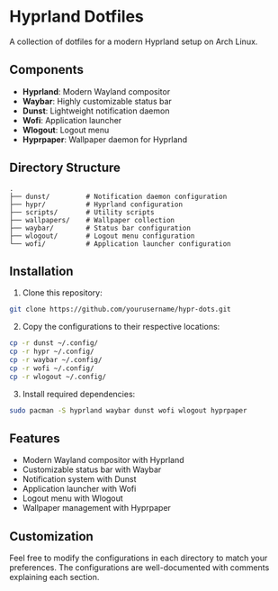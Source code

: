 # Hyprland Dotfiles

A collection of dotfiles for a modern Hyprland setup on Arch Linux.

## Components

- **Hyprland**: Modern Wayland compositor
- **Waybar**: Highly customizable status bar
- **Dunst**: Lightweight notification daemon
- **Wofi**: Application launcher
- **Wlogout**: Logout menu
- **Hyprpaper**: Wallpaper daemon for Hyprland

## Directory Structure

```
.
├── dunst/         # Notification daemon configuration
├── hypr/          # Hyprland configuration
├── scripts/       # Utility scripts
├── wallpapers/    # Wallpaper collection
├── waybar/        # Status bar configuration
├── wlogout/       # Logout menu configuration
└── wofi/          # Application launcher configuration
```

## Installation

1. Clone this repository:
```bash
git clone https://github.com/yourusername/hypr-dots.git
```

2. Copy the configurations to their respective locations:
```bash
cp -r dunst ~/.config/
cp -r hypr ~/.config/
cp -r waybar ~/.config/
cp -r wofi ~/.config/
cp -r wlogout ~/.config/
```

3. Install required dependencies:
```bash
sudo pacman -S hyprland waybar dunst wofi wlogout hyprpaper
```

## Features

- Modern Wayland compositor with Hyprland
- Customizable status bar with Waybar
- Notification system with Dunst
- Application launcher with Wofi
- Logout menu with Wlogout
- Wallpaper management with Hyprpaper

## Customization

Feel free to modify the configurations in each directory to match your preferences. The configurations are well-documented with comments explaining each section.
